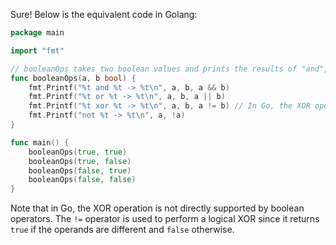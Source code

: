  Sure! Below is the equivalent code in Golang:

```go
package main

import "fmt"

// booleanOps takes two boolean values and prints the results of "and", "or", and "not" operations on them.
func booleanOps(a, b bool) {
    fmt.Printf("%t and %t -> %t\n", a, b, a && b)
    fmt.Printf("%t or %t -> %t\n", a, b, a || b)
    fmt.Printf("%t xor %t -> %t\n", a, b, a != b) // In Go, the XOR operation is not directly supported by boolean operators, so we use != for it.
    fmt.Printf("not %t -> %t\n", a, !a)
}

func main() {
    booleanOps(true, true)
    booleanOps(true, false)
    booleanOps(false, true)
    booleanOps(false, false)
}
```

Note that in Go, the XOR operation is not directly supported by boolean operators. The `!=` operator is used to perform a logical XOR since it returns `true` if the operands are different and `false` otherwise.
